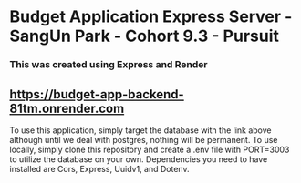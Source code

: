 # Budget Application Express Server - SangUn Park - Cohort 9.3 - Pursuit    

### This was created using Express and Render

## https://budget-app-backend-81tm.onrender.com

To use this application, simply target the database with the link above although until we deal with postgres, nothing will be 
permanent. To use locally, simply clone this repository and create a .env file with PORT=3003 to utilize the database on your own. 
Dependencies you need to have installed are Cors, Express, Uuidv1, and Dotenv. 